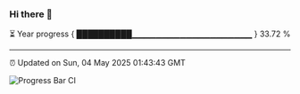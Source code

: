 ### Hi there 👋

⏳ Year progress { ██████████▁▁▁▁▁▁▁▁▁▁▁▁▁▁▁▁▁▁▁▁ } 33.72 %

---

⏰ Updated on Sun, 04 May 2025 01:43:43 GMT

![Progress Bar CI](https://github.com/liununu/liununu/workflows/Progress%20Bar%20CI/badge.svg)

